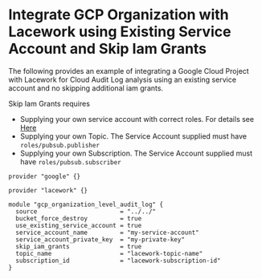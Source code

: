 # Integrate GCP Organization with Lacework using Existing Service Account and Skip Iam Grants

The following provides an example of integrating a Google Cloud Project with Lacework for Cloud Audit Log analysis using an existing service account and no skipping additional iam grants.

Skip Iam Grants requires
- Supplying your own service account with correct roles. For details see [Here](https://docs.lacework.com/gcp-compliance-and-audit-log-integration-terraform-from-any-supported-host) 
- Supplying your own Topic. The Service Account supplied must have  `roles/pubsub.publisher`
- Supplying your own Subscription. The Service Account supplied must have `roles/pubsub.subscriber`

```hcl
provider "google" {}

provider "lacework" {}

module "gcp_organization_level_audit_log" {
  source                       = "../../"
  bucket_force_destroy         = true
  use_existing_service_account = true
  service_account_name         = "my-service-account"
  service_account_private_key  = "my-private-key"
  skip_iam_grants              = true 
  topic_name                   = "lacework-topic-name"
  subscription_id              = "lacework-subscription-id"
}
```